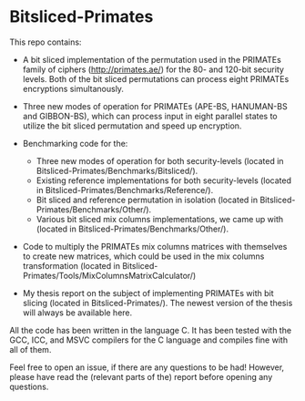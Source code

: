 # Bitsliced-Primates

This repo contains:
  - A bit sliced implementation of the permutation used in the PRIMATEs family of ciphers (http://primates.ae/) for the 80- and 120-bit security levels. Both of the bit sliced permutations can process eight PRIMATEs encryptions simultanously. 

  - Three new modes of operation for PRIMATEs (APE-BS, HANUMAN-BS and GIBBON-BS), which can process input in eight parallel states to utilize the bit sliced permutation and speed up encryption. 

  - Benchmarking code for the:
    - Three new modes of operation for both security-levels (located in Bitsliced-Primates/Benchmarks/Bitsliced/).
    - Existing reference implementations for both security-levels (located in Bitsliced-Primates/Benchmarks/Reference/).
    - Bit sliced and reference permutation in isolation (located in Bitsliced-Primates/Benchmarks/Other/).
    - Various bit sliced mix columns implementations, we came up with (located in Bitsliced-Primates/Benchmarks/Other/).

  - Code to multiply the PRIMATEs mix columns matrices with themselves to create new matrices, which could be used in the mix columns transformation (located in Bitsliced-Primates/Tools/MixColumnsMatrixCalculator/)

  - My thesis report on the subject of implementing PRIMATEs with bit slicing (located in Bitsliced-Primates/). The newest version of the thesis will always be available here.
  
  
All the code has been written in the language C. It has been tested with the GCC, ICC, and MSVC compilers for the C language and compiles fine with all of them.

Feel free to open an issue, if there are any questions to be had! However, please have read the (relevant parts of the) report before opening any questions. 

